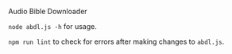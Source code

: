 Audio Bible Downloader

`node abdl.js -h` for usage.

`npm run lint` to check for errors after making changes to `abdl.js`.
